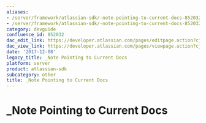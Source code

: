 ```yaml
---
aliases:
- /server/framework/atlassian-sdk/-note-pointing-to-current-docs-852032.html
- /server/framework/atlassian-sdk/-note-pointing-to-current-docs-852032.md
category: devguide
confluence_id: 852032
dac_edit_link: https://developer.atlassian.com/pages/editpage.action?cjm=wozere&pageId=852032
dac_view_link: https://developer.atlassian.com/pages/viewpage.action?cjm=wozere&pageId=852032
date: '2017-12-08'
legacy_title: _Note Pointing to Current Docs
platform: server
product: atlassian-sdk
subcategory: other
title: _Note Pointing to Current Docs
---
```

# \_Note Pointing to Current Docs



































































